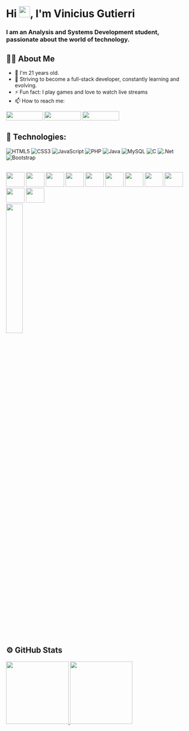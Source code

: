 <h1>Hi <img src="https://raw.githubusercontent.com/MartinHeinz/MartinHeinz/master/wave.gif" width="30px">, I'm Vinicius Gutierri</h1>

<h3>I am an Analysis and Systems Development student, passionate about the world of technology.</h3>


## 🙋‍♂️ About Me

- 👦 I'm 21 years old.
- 📖 Striving to become a full-stack developer, constantly learning and evolving.
- ⚡ Fun fact: I play games and love to watch live streams
- 📫 How to reach me:

[<img src = "https://img.shields.io/badge/instagram-%23E4405F.svg?&style=for-the-badge&logo=instagram&logoColor=white" height=25px width= 100px>](https://www.instagram.com/viniguti0202/)
[<img src="https://img.shields.io/badge/linkedin-%230077B5.svg?&style=for-the-badge&logo=linkedin&logoColor=white" height=25px width= 100px/>](https://www.linkedin.com/in/vinicius-gutierri-da-costa/)
[<img src="https://img.shields.io/badge/twitter-%231DA1F2.svg?&style=for-the-badge&logo=twitter&logoColor=white" height=25px width= 100px/>](https://twitter.com/v1nicim)


## 🚀 Technologies:

![HTML5](https://img.shields.io/badge/html5-%23E34F26.svg?style=for-the-badge&logo=html5&logoColor=white)
![CSS3](https://img.shields.io/badge/css3-%231572B6.svg?style=for-the-badge&logo=css3&logoColor=white)
![JavaScript](https://img.shields.io/badge/javascript-%23323330.svg?style=for-the-badge&logo=javascript&logoColor=%23F7DF1E)
![PHP](https://img.shields.io/badge/PHP-777BB4?style=for-the-badge&logo=php&logoColor=white)
![Java](https://img.shields.io/badge/Java-ED8B00?style=for-the-badge&logo=openjdk&logoColor=white)
![MySQL](https://img.shields.io/badge/MySQL-005C84?style=for-the-badge&logo=mysql&logoColor=white)
![C](https://img.shields.io/badge/C-00599C?style=for-the-badge&logo=c&logoColor=white)
![.Net](https://img.shields.io/badge/.NET-5C2D91?style=for-the-badge&logo=.net&logoColor=white)
![Bootstrap](https://img.shields.io/badge/Bootstrap-563D7C?style=for-the-badge&logo=bootstrap&logoColor=white)

<div style="display: inline-block;"><br>
          <img height="40" width="50" src="https://cdn.jsdelivr.net/gh/devicons/devicon/icons/html5/html5-original-wordmark.svg" />
          <img height="40" width="50" src="https://cdn.jsdelivr.net/gh/devicons/devicon/icons/css3/css3-original-wordmark.svg" />
          <img height="40" width="50" src="https://cdn.jsdelivr.net/gh/devicons/devicon/icons/javascript/javascript-original.svg" />
          <img height="40" width="50" src="https://cdn.jsdelivr.net/gh/devicons/devicon/icons/java/java-original-wordmark.svg" />
          <img height="40" width="50" src="https://cdn.jsdelivr.net/gh/devicons/devicon/icons/php/php-original.svg" />
          <img height="40" width="50" src="https://cdn.jsdelivr.net/gh/devicons/devicon/icons/mysql/mysql-original-wordmark.svg" />
          <img height="40" width="50" src="https://cdn.jsdelivr.net/gh/devicons/devicon/icons/c/c-original.svg" />
          <img height="40" width="50" src="https://cdn.jsdelivr.net/gh/devicons/devicon/icons/bootstrap/bootstrap-original-wordmark.svg" />
          <img height="40" width="50" src="https://cdn.jsdelivr.net/gh/devicons/devicon/icons/figma/figma-original.svg" />
          <img height="40" width="50" src="https://cdn.jsdelivr.net/gh/devicons/devicon/icons/git/git-original.svg" />
          <img height="40" width="50" src="https://cdn.jsdelivr.net/gh/devicons/devicon/icons/react/react-original-wordmark.svg" />
</div>
          


<img src="https://www.reactiongifs.com/r/drj1NmK.gif" height= 30% width=30%/>

## ⚙️  GitHub Stats

<div>
 <a href="https://github.com/ViniciusGutierri">
 <img height="170em" src="https://github-readme-stats.vercel.app/api?username=ViniciusGutierri&show_icons=true&theme=dark&include_all_commits=true&count_private=true"/>
 <img height="170em" src="https://github-readme-stats.vercel.app/api/top-langs/?username=ViniciusGutierri&layout=compact&langs_count=7&theme=dark"/>
</div>
